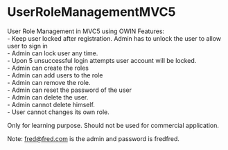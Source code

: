 # UserRoleManagementMVC5
User Role Management in MVC5 using OWIN
Features:
<br>
    - Keep user locked after registration. Admin has to unlock the user to allow user to sign in<br>
    - Admin can lock user any time.<br>
    - Upon 5 unsuccessful login attempts user account will be locked.<br>
    - Admin can create the roles<br>
    - Admin can add users to the role<br>
    - Admin can remove the role. <br>
    - Admin can reset the password of the user<br>
    - Admin can delete the user.<br>
    - Admin cannot delete himself.<br>
    - User cannot changes its own role.<br>
    
Only for learning purpose. Should not be used for commercial application.

Note: fred@fred.com is the admin and password is fredfred.
